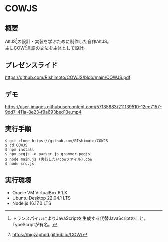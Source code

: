 # COWJS
## 概要
AltJS[^2]の設計・実装を学ぶために制作した自作AltJS。</br>
主にCOW[^1]言語の文法を主体として設計。</br>

[^1]:https://bigzaphod.github.io/COW/
[^2]:トランスパイルによりJavaScriptを生成する代替JavaScriptのこと。TypeScriptが有名。

## プレゼンスライド
https://github.com/RIshimoto/COWJS/blob/main/COWJS.pdf


## デモ
https://user-images.githubusercontent.com/57135683/211139510-12ee7157-9dd7-411a-8e23-f9a693bed13e.mp4

## 実行手順
```
$ git clone https://github.com/RIshimoto/COWJS
$ cd COWJS
$ npm install 
$ npx pegjs -o parser.js grammer.pegjs
$ node main.js (実行したいcowファイル).cow
$ node src.js 
```

## 実行環境
- Oracle VM VirtualBox 6.1.X
- Ubuntu Desktop 22.04.1 LTS
- Node.js 16.17.0 LTS
